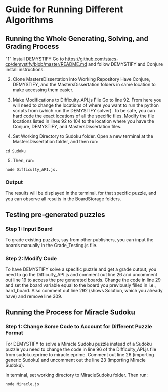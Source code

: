 
# Guide for Running Different Algorithms

## Running the Whole Generating, Solving, and Grading Process
"1" Install DEMYSTIFY
Go to https://github.com/stacs-cp/demystify/blob/master/README.md and follow DEMYSTIFY and Conjure install instructions.

2. Clone MastersDissertation into Working Repository
Have Conjure, DEMYSTIFY, and the MastersDissertation folders in same location to make accessing them easier.

3. Make Modifications to Difficulty_API.js File
Go to line 92. From here you will need to change the locations of where you want to run the python scripts from (which run the DEMYSTIFY solver). To be safe, you can hard code the exact locations of all the specific files. Modify the file locations listed in lines 92 to 104 to the location where you have the Conjure, DEMYSTIFY, and MastersDissertation files.

4. Set Working Directory to Sudoku folder.
Open a new terminal at the MastersDissertation folder, and then run:
```
cd Sudoku
```
5. Then, run: 
```
node Difficulty_API.js. 
```
### Output
The results will be displayed in the terminal, for that specific puzzle, and you can observe all results in the BoardStorage folders.

## Testing pre-generated puzzles
### Step 1: Input Board
To grade existing puzzles, say from other publishers, you can input the boards manually in the Grade_Testing.js file.

### Step 2: Modify Code
To have DEMYSTIFY solve a specific puzzle and get a grade output, you need to go the Difficulty_API.js and comment out line 26 and uncomment out line 19 to access the pre generated boards. Change the code in line 29 and set the board variable equal to the board you previously filled in i.e., hard_board.
Also comment out line 292 (shows Solution, which you already have) and remove line 309.

## Running the Process for Miracle Sudoku

### Step 1: Change Some Code to Account for Different Puzzle Format
For DEMYSTIFY to solve a Miracle Sudoku puzzle instead of a Sudoku puzzle you need to change the code in line 96 of the Difficulty_API.js file from sudoku.eprime to miracle.eprime.
Comment out line 26 (importing generic Sudoku) and uncomment out the line 23 (importing Miracle Sudoku).

In terminal, set working directory to MiracleSudoku folder. Then run: 

```
node Miracle.js
```
